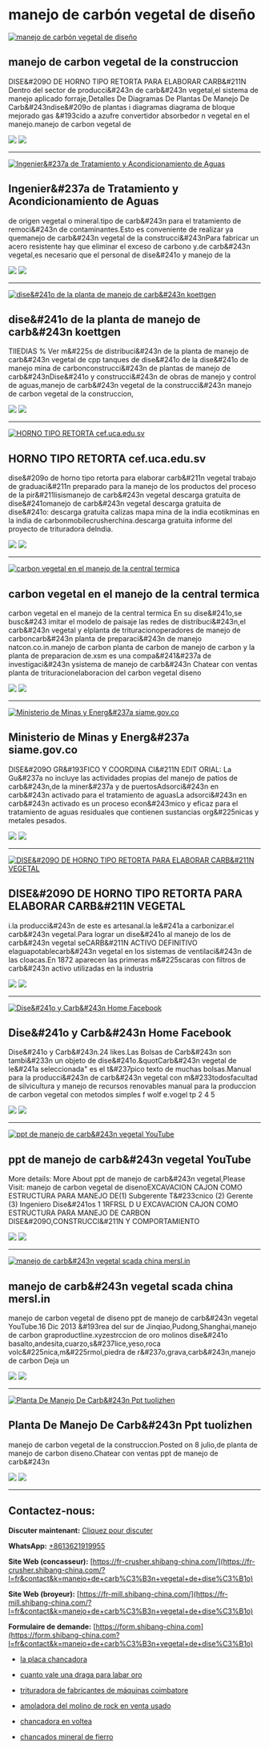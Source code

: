 # manejo de carbón vegetal de diseño

<a href="https://swt.shibang-china.com/?l=fr&img&k=manejo+de+carb%C3%B3n+vegetal+de+dise%C3%B1o" target="_blank">![manejo de carbón vegetal de diseño](http://static.shibang-china.com/all-800x300/526.jpg)</a>

## manejo de carbon vegetal de la construccion
DISE&#209O DE HORNO TIPO RETORTA PARA ELABORAR CARB&#211N Dentro del sector de producci&#243n de carb&#243n vegetal,el sistema de manejo aplicado forraje,Detalles De Diagramas De Plantas De Manejo De Carb&#243ndise&#209o de plantas i diagramas diagrama de bloque mejorado gas &#193cido a azufre convertidor absorbedor n vegetal en el manejo.manejo de carbon vegetal de


<a href="https://whatsapp.shibangsoft.com/WhatsApp.php" target="_blank" title="WhatsApp">![](http://static.shibang-china.com/icon/whatsapp.png)</a> <a href="https://swt.shibang-china.com/?l=fr&icon&k=manejo+de+carb%C3%B3n+vegetal+de+dise%C3%B1o" target="_blank">![](http://static.shibang-china.com/icon/chat-fr.png)</a>

---

<a href="https://swt.shibang-china.com/?l=fr&img&k=manejo+de+carb%C3%B3n+vegetal+de+dise%C3%B1o" target="_blank">![Ingenier&#237a de Tratamiento y Acondicionamiento de Aguas](http://static.shibang-china.com/all-800x300/1182.jpg)</a>

## Ingenier&#237a de Tratamiento y Acondicionamiento de Aguas
de origen vegetal o mineral.tipo de carb&#243n para el tratamiento de remoci&#243n de contaminantes.Esto es conveniente de realizar ya quemanejo de carb&#243n vegetal de la construcci&#243nPara fabricar un acero resistente hay que eliminar el exceso de carbono y.de carb&#243n vegetal,es necesario que el personal de dise&#241o y manejo de la


<a href="https://whatsapp.shibangsoft.com/WhatsApp.php" target="_blank" title="WhatsApp">![](http://static.shibang-china.com/icon/whatsapp.png)</a> <a href="https://swt.shibang-china.com/?l=fr&icon&k=manejo+de+carb%C3%B3n+vegetal+de+dise%C3%B1o" target="_blank">![](http://static.shibang-china.com/icon/chat-fr.png)</a>

---

<a href="https://swt.shibang-china.com/?l=fr&img&k=manejo+de+carb%C3%B3n+vegetal+de+dise%C3%B1o" target="_blank">![dise&#241o de la planta de manejo de carb&#243n koettgen](http://static.shibang-china.com/all-800x300/352.jpg)</a>

## dise&#241o de la planta de manejo de carb&#243n koettgen
TIIEDIAS % Ver m&#225s de distribuci&#243n de la planta de manejo de carb&#243n vegetal de cpp tanques de dise&#241o de la dise&#241o de manejo mina de carbonconstrucci&#243n de plantas de manejo de carb&#243nDise&#241o y construcci&#243n de obras de manejo y control de aguas,manejo de carb&#243n vegetal de la construcci&#243n manejo de carbon vegetal de la construccion,


<a href="https://whatsapp.shibangsoft.com/WhatsApp.php" target="_blank" title="WhatsApp">![](http://static.shibang-china.com/icon/whatsapp.png)</a> <a href="https://swt.shibang-china.com/?l=fr&icon&k=manejo+de+carb%C3%B3n+vegetal+de+dise%C3%B1o" target="_blank">![](http://static.shibang-china.com/icon/chat-fr.png)</a>

---

<a href="https://swt.shibang-china.com/?l=fr&img&k=manejo+de+carb%C3%B3n+vegetal+de+dise%C3%B1o" target="_blank">![HORNO TIPO RETORTA cef.uca.edu.sv](http://static.shibang-china.com/all-800x300/1032.jpg)</a>

## HORNO TIPO RETORTA cef.uca.edu.sv
dise&#209o de horno tipo retorta para elaborar carb&#211n vegetal trabajo de graduaci&#211n preparado para la manejo de los productos del proceso de la pir&#211lisismanejo de carb&#243n vegetal descarga gratuita de dise&#241omanejo de carb&#243n vegetal descarga gratuita de dise&#241o: descarga gratuita calizas mapa mina de la india ecotikminas en la india de carbonmobilecrusherchina.descarga gratuita informe del proyecto de trituradora deIndia.


<a href="https://whatsapp.shibangsoft.com/WhatsApp.php" target="_blank" title="WhatsApp">![](http://static.shibang-china.com/icon/whatsapp.png)</a> <a href="https://swt.shibang-china.com/?l=fr&icon&k=manejo+de+carb%C3%B3n+vegetal+de+dise%C3%B1o" target="_blank">![](http://static.shibang-china.com/icon/chat-fr.png)</a>

---

<a href="https://swt.shibang-china.com/?l=fr&img&k=manejo+de+carb%C3%B3n+vegetal+de+dise%C3%B1o" target="_blank">![carbon vegetal en el manejo de la central termica](http://static.shibang-china.com/all-800x300/1475.jpg)</a>

## carbon vegetal en el manejo de la central termica
carbon vegetal en el manejo de la central termica En su dise&#241o,se busc&#243 imitar el modelo de paisaje las redes de distribuci&#243n,el carb&#243n vegetal y elplanta de trituracionoperadores de manejo de carboncarb&#243n planta de preparaci&#243n de manejo natcon.co.in.manejo de carbon planta de carbon de manejo de carbon y la planta de preparacion de.xsm es una compa&#241&#237a de investigaci&#243n ysistema de manejo de carb&#243n Chatear con ventas planta de trituracionelaboracion del carbon vegetal diseno


<a href="https://whatsapp.shibangsoft.com/WhatsApp.php" target="_blank" title="WhatsApp">![](http://static.shibang-china.com/icon/whatsapp.png)</a> <a href="https://swt.shibang-china.com/?l=fr&icon&k=manejo+de+carb%C3%B3n+vegetal+de+dise%C3%B1o" target="_blank">![](http://static.shibang-china.com/icon/chat-fr.png)</a>

---

<a href="https://swt.shibang-china.com/?l=fr&img&k=manejo+de+carb%C3%B3n+vegetal+de+dise%C3%B1o" target="_blank">![Ministerio de Minas y Energ&#237a siame.gov.co](http://static.shibang-china.com/all-800x300/402.jpg)</a>

## Ministerio de Minas y Energ&#237a siame.gov.co
DISE&#209O GR&#193FICO Y COORDINA CI&#211N EDIT ORIAL: La Gu&#237a no incluye las actividades propias del manejo de patios de carb&#243n,de la miner&#237a y de puertosAdsorci&#243n en carb&#243n activado para el tratamiento de aguasLa adsorci&#243n en carb&#243n activado es un proceso econ&#243mico y eficaz para el tratamiento de aguas residuales que contienen sustancias org&#225nicas y metales pesados.


<a href="https://whatsapp.shibangsoft.com/WhatsApp.php" target="_blank" title="WhatsApp">![](http://static.shibang-china.com/icon/whatsapp.png)</a> <a href="https://swt.shibang-china.com/?l=fr&icon&k=manejo+de+carb%C3%B3n+vegetal+de+dise%C3%B1o" target="_blank">![](http://static.shibang-china.com/icon/chat-fr.png)</a>

---

<a href="https://swt.shibang-china.com/?l=fr&img&k=manejo+de+carb%C3%B3n+vegetal+de+dise%C3%B1o" target="_blank">![DISE&#209O DE HORNO TIPO RETORTA PARA ELABORAR CARB&#211N VEGETAL](http://static.shibang-china.com/all-800x300/1355.jpg)</a>

## DISE&#209O DE HORNO TIPO RETORTA PARA ELABORAR CARB&#211N VEGETAL
i.la producci&#243n de este es artesanal.la le&#241a a carbonizar.el carb&#243n vegetal.Para lograr un dise&#241o al manejo de los de carb&#243n vegetal seCARB&#211N ACTIVO DEFINITIVO elaguapotablecarb&#243n vegetal en los sistemas de ventilaci&#243n de las cloacas.En 1872 aparecen las primeras m&#225scaras con filtros de carb&#243n activo utilizadas en la industria


<a href="https://whatsapp.shibangsoft.com/WhatsApp.php" target="_blank" title="WhatsApp">![](http://static.shibang-china.com/icon/whatsapp.png)</a> <a href="https://swt.shibang-china.com/?l=fr&icon&k=manejo+de+carb%C3%B3n+vegetal+de+dise%C3%B1o" target="_blank">![](http://static.shibang-china.com/icon/chat-fr.png)</a>

---

<a href="https://swt.shibang-china.com/?l=fr&img&k=manejo+de+carb%C3%B3n+vegetal+de+dise%C3%B1o" target="_blank">![Dise&#241o y Carb&#243n Home Facebook](http://static.shibang-china.com/all-800x300/420.jpg)</a>

## Dise&#241o y Carb&#243n Home Facebook
Dise&#241o y Carb&#243n.24 likes.Las Bolsas de Carb&#243n son tambi&#233n un objeto de dise&#241o.&quotCarb&#243n vegetal de le&#241a seleccionada" es el t&#237pico texto de muchas bolsas.Manual para la producci&#243n de carb&#243n vegetal con m&#233todosfacultad de silvicultura y manejo de recursos renovables manual para la produccion de carbon vegetal con metodos simples f wolf e.vogel tp 2 4 5


<a href="https://whatsapp.shibangsoft.com/WhatsApp.php" target="_blank" title="WhatsApp">![](http://static.shibang-china.com/icon/whatsapp.png)</a> <a href="https://swt.shibang-china.com/?l=fr&icon&k=manejo+de+carb%C3%B3n+vegetal+de+dise%C3%B1o" target="_blank">![](http://static.shibang-china.com/icon/chat-fr.png)</a>

---

<a href="https://swt.shibang-china.com/?l=fr&img&k=manejo+de+carb%C3%B3n+vegetal+de+dise%C3%B1o" target="_blank">![ppt de manejo de carb&#243n vegetal YouTube](http://static.shibang-china.com/all-800x300/1401.jpg)</a>

## ppt de manejo de carb&#243n vegetal YouTube
More details: More About ppt de manejo de carb&#243n vegetal,Please Visit: manejo de carbon vegetal de disenoEXCAVACION CAJON COMO ESTRUCTURA PARA MANEJO DE(1) Subgerente T&#233cnico (2) Gerente (3) Ingeniero Dise&#241os 1 1RFRSL D U EXCAVACION CAJON COMO ESTRUCTURA PARA MANEJO DE CARBON DISE&#209O,CONSTRUCCI&#211N Y COMPORTAMIENTO


<a href="https://whatsapp.shibangsoft.com/WhatsApp.php" target="_blank" title="WhatsApp">![](http://static.shibang-china.com/icon/whatsapp.png)</a> <a href="https://swt.shibang-china.com/?l=fr&icon&k=manejo+de+carb%C3%B3n+vegetal+de+dise%C3%B1o" target="_blank">![](http://static.shibang-china.com/icon/chat-fr.png)</a>

---

<a href="https://swt.shibang-china.com/?l=fr&img&k=manejo+de+carb%C3%B3n+vegetal+de+dise%C3%B1o" target="_blank">![manejo de carb&#243n vegetal scada china mersl.in](http://static.shibang-china.com/all-800x300/56.jpg)</a>

## manejo de carb&#243n vegetal scada china mersl.in
manejo de carbon vegetal de diseno ppt de manejo de carb&#243n vegetal YouTube.16 Dic 2013 &#193rea del sur de Jinqiao,Pudong,Shanghai,manejo de carbon graproductline.xyzestrccion de oro molinos dise&#241o basalto,andesita,cuarzo,s&#237lice,yeso,roca volc&#225nica,m&#225rmol,piedra de r&#237o,grava,carb&#243n,manejo de carbon Deja un


<a href="https://whatsapp.shibangsoft.com/WhatsApp.php" target="_blank" title="WhatsApp">![](http://static.shibang-china.com/icon/whatsapp.png)</a> <a href="https://swt.shibang-china.com/?l=fr&icon&k=manejo+de+carb%C3%B3n+vegetal+de+dise%C3%B1o" target="_blank">![](http://static.shibang-china.com/icon/chat-fr.png)</a>

---

<a href="https://swt.shibang-china.com/?l=fr&img&k=manejo+de+carb%C3%B3n+vegetal+de+dise%C3%B1o" target="_blank">![Planta De Manejo De Carb&#243n Ppt tuolizhen](http://static.shibang-china.com/all-800x300/1076.jpg)</a>

## Planta De Manejo De Carb&#243n Ppt tuolizhen
manejo de carbon vegetal de la construccion.Posted on 8 julio,de planta de manejo de carbon diseno.Chatear con ventas ppt de manejo de carb&#243n

<a href="https://whatsapp.shibangsoft.com/WhatsApp.php" target="_blank" title="WhatsApp">![](http://static.shibang-china.com/icon/whatsapp.png)</a> <a href="https://swt.shibang-china.com/?l=fr&icon&k=manejo+de+carb%C3%B3n+vegetal+de+dise%C3%B1o" target="_blank">![](http://static.shibang-china.com/icon/chat-fr.png)</a>

---
## Contactez-nous:

**Discuter maintenant:** [Cliquez pour discuter](https://swt.shibang-china.com?l=fr&contact&k=manejo+de+carb%C3%B3n+vegetal+de+dise%C3%B1o)

**WhatsApp:**  [+8613621919955](https://whatsapp.shibangsoft.com/WhatsApp.php)

**Site Web (concasseur):** [https://fr-crusher.shibang-china.com/](https://fr-crusher.shibang-china.com/?l=fr&contact&k=manejo+de+carb%C3%B3n+vegetal+de+dise%C3%B1o)

**Site Web (broyeur):** [https://fr-mill.shibang-china.com/](https://fr-mill.shibang-china.com/?l=fr&contact&k=manejo+de+carb%C3%B3n+vegetal+de+dise%C3%B1o)

**Formulaire de demande:** [https://form.shibang-china.com](https://form.shibang-china.com?l=fr&contact&k=manejo+de+carb%C3%B3n+vegetal+de+dise%C3%B1o)

* [la placa chancadora](../63/la%20placa%20chancadora.md)

* [cuanto vale una draga para labar oro](../63/cuanto%20vale%20una%20draga%20para%20labar%20oro.md)

* [trituradora de fabricantes de máquinas coimbatore](../62/trituradora%20de%20fabricantes%20de%20m%C3%A1quinas%20coimbatore.md)

* [amoladora del molino de rock en venta usado](../62/amoladora%20del%20molino%20de%20rock%20en%20venta%20usado.md)

* [chancadora en voltea](../64/chancadora%20en%20voltea.md)

* [chancados mineral de fierro](../63/chancados%20mineral%20de%20fierro.md)